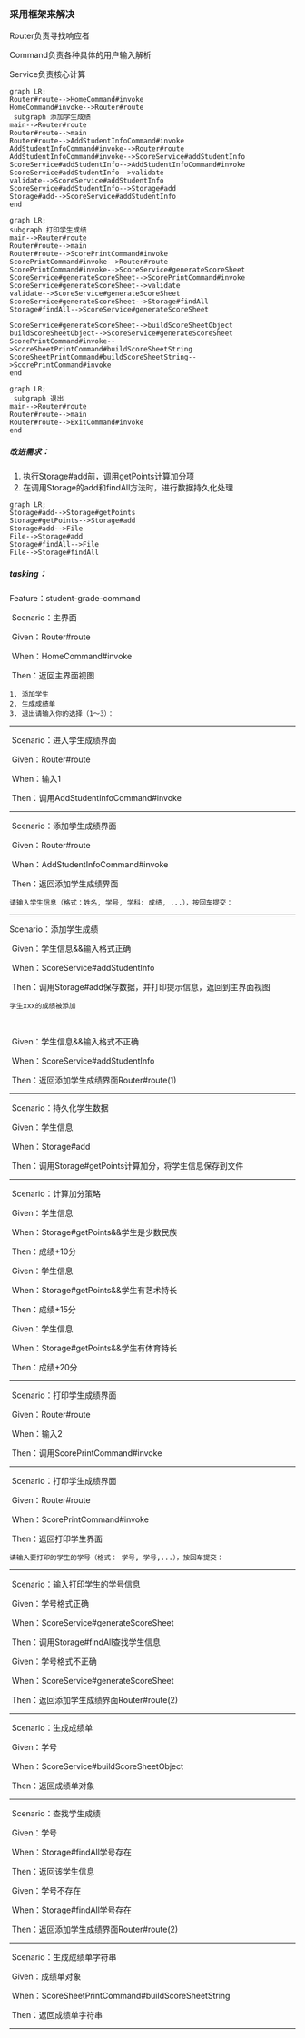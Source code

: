 ### 采用框架来解决

Router负责寻找响应者

Command负责各种具体的用户输入解析

Service负责核心计算

```mermaid
graph LR;
Router#route-->HomeCommand#invoke
HomeCommand#invoke-->Router#route
 subgraph 添加学生成绩
main-->Router#route
Router#route-->main
Router#route-->AddStudentInfoCommand#invoke
AddStudentInfoCommand#invoke-->Router#route
AddStudentInfoCommand#invoke-->ScoreService#addStudentInfo
ScoreService#addStudentInfo-->AddStudentInfoCommand#invoke
ScoreService#addStudentInfo-->validate
validate-->ScoreService#addStudentInfo
ScoreService#addStudentInfo-->Storage#add
Storage#add-->ScoreService#addStudentInfo
end
```
```mermaid
graph LR;
subgraph 打印学生成绩
main-->Router#route
Router#route-->main
Router#route-->ScorePrintCommand#invoke
ScorePrintCommand#invoke-->Router#route
ScorePrintCommand#invoke-->ScoreService#generateScoreSheet
ScoreService#generateScoreSheet-->ScorePrintCommand#invoke
ScoreService#generateScoreSheet-->validate
validate-->ScoreService#generateScoreSheet
ScoreService#generateScoreSheet-->Storage#findAll
Storage#findAll-->ScoreService#generateScoreSheet

ScoreService#generateScoreSheet-->buildScoreSheetObject
buildScoreSheetObject-->ScoreService#generateScoreSheet
ScorePrintCommand#invoke-->ScoreSheetPrintCommand#buildScoreSheetString
ScoreSheetPrintCommand#buildScoreSheetString-->ScorePrintCommand#invoke
end
```
```mermaid
graph LR;
 subgraph 退出
main-->Router#route
Router#route-->main
Router#route-->ExitCommand#invoke
end
```

##### 改进需求：

1. 执行Storage#add前，调用getPoints计算加分项
2. 在调用Storage的add和findAll方法时，进行数据持久化处理

```mermaid
graph LR;
Storage#add-->Storage#getPoints
Storage#getPoints-->Storage#add
Storage#add-->File
File-->Storage#add
Storage#findAll-->File
File-->Storage#findAll
```

##### tasking：

Feature：student-grade-command

​	Scenario：主界面

​		Given：Router#route

​		When：HomeCommand#invoke

​		Then：返回主界面视图

```
1. 添加学生
2. 生成成绩单
3. 退出请输入你的选择（1～3）：
```

------

​	Scenario：进入学生成绩界面

​		Given：Router#route

​		When：输入1

​		Then：调用AddStudentInfoCommand#invoke

------

​	Scenario：添加学生成绩界面

​		Given：Router#route

​		When：AddStudentInfoCommand#invoke

​		Then：返回添加学生成绩界面

```
请输入学生信息（格式：姓名, 学号, 学科: 成绩, ...），按回车提交：
```

------

Scenario：添加学生成绩

​		Given：学生信息&&输入格式正确

​		When：ScoreService#addStudentInfo

​		Then：调用Storage#add保存数据，并打印提示信息，返回到主界面视图

```
学生xxx的成绩被添加
```

​		

​		Given：学生信息&&输入格式不正确

​		When：ScoreService#addStudentInfo

​		Then：返回添加学生成绩界面Router#route(1)

------

​	Scenario：持久化学生数据

​		Given：学生信息

​		When：Storage#add

​		Then：调用Storage#getPoints计算加分，将学生信息保存到文件

------

​	Scenario：计算加分策略

​		Given：学生信息

​		When：Storage#getPoints&&学生是少数民族

​		Then：成绩+10分



​		Given：学生信息

​		When：Storage#getPoints&&学生有艺术特长

​		Then：成绩+15分



​		Given：学生信息

​		When：Storage#getPoints&&学生有体育特长

​		Then：成绩+20分

------

​	Scenario：打印学生成绩界面

​		Given：Router#route

​		When：输入2

​		Then：调用ScorePrintCommand#invoke

------

​	Scenario：打印学生成绩界面

​		Given：Router#route

​		When：ScorePrintCommand#invoke

​		Then：返回打印学生界面

```
请输入要打印的学生的学号（格式： 学号, 学号,...），按回车提交：
```

------

​	Scenario：输入打印学生的学号信息

​		Given：学号格式正确

​		When：ScoreService#generateScoreSheet

​		Then：调用Storage#findAll查找学生信息



​		Given：学号格式不正确

​		When：ScoreService#generateScoreSheet

​		Then：返回添加学生成绩界面Router#route(2)

------

​	Scenario：生成成绩单

​		Given：学号

​		When：ScoreService#buildScoreSheetObject

​		Then：返回成绩单对象

------

​	Scenario：查找学生成绩

​		Given：学号

​		When：Storage#findAll学号存在

​		Then：返回该学生信息



​		Given：学号不存在

​		When：Storage#findAll学号存在

​		Then：返回添加学生成绩界面Router#route(2)

------

​	Scenario：生成成绩单字符串

​		Given：成绩单对象

​		When：ScoreSheetPrintCommand#buildScoreSheetString

​		Then：返回成绩单字符串

------

